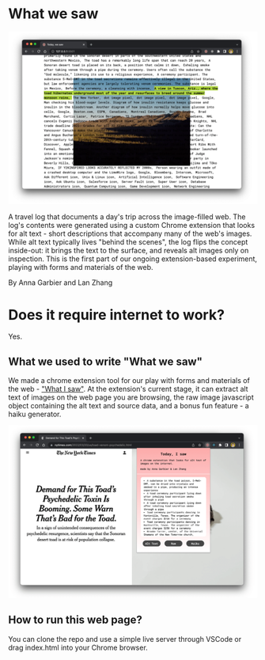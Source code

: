# What we saw

![Screengrab](/images/preview00.png)

A travel log that documents a day's trip across the image-filled web. The log's contents were generated using a custom Chrome extension that looks for alt text - short descriptions that accompany many of the web's images. While alt text typically lives "behind the scenes", the log flips the concept inside-out: it brings the text to the surface, and reveals alt images only on inspection. This is the first part of our ongoing extension-based experiment, playing with forms and materials of the web.

By Anna Garbier and Lan Zhang

# Does it require internet to work?

Yes.

## What we used to write "What we saw"

We made a chrome extension tool for our play with forms and materials of the web - ["What I saw"](https://github.com/lanzhang76/alt-text-play-extension). At the extension's current stage, it can extract alt text of images on the web page you are browsing, the raw image javascript object containing the alt text and source data, and a bonus fun feature - a haiku generator.

![Screengrab](/images/preview01.png)

## How to run this web page?

You can clone the repo and use a simple live server through VSCode or drag index.html into your Chrome browser.
